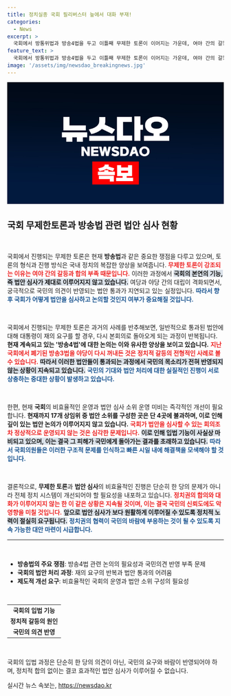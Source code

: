 ```yaml
---
title: 정치실종 국회 필리버스터 늪에서 대화 부재!
categories:
  - News
excerpt: >
  국회에서 방통위법과 방송4법을 두고 이틀째 무제한 토론이 이어지는 가운데, 여야 간의 갈등이 심화되고 있습니다. 대통령의 재의요구로 입법 논의가 멈춘 상황에서 국회의 기능은 위축되고 있습니다. 이 긴박한 상황의 이면을 파헤쳐보세요!
feature_text: >
  국회에서 방통위법과 방송4법을 두고 이틀째 무제한 토론이 이어지는 가운데, 여야 간의 갈등이 심화되고 있습니다. 대통령의 재의요구로 입법 논의가 멈춘 상황에서 국회의 기능은 위축되고 있습니다. 이 긴박한 상황의 이면을 파헤쳐보세요!
image: '/assets/img/newsdao_breakingnews.jpg'
---
```


<p><img src="/assets/img/newsdao_breakingnews.jpg" alt="pcversion 속보" /></p>

<h2 data-ke-size="size26">국회 무제한토론과 방송법 관련 법안 심사 현황</h2>

<p data-ke-size="size16">&nbsp;</p>

<p>국회에서 진행되는 무제한 토론은 현재 <b>방송법</b>과 같은 중요한 쟁점을 다루고 있으며, 토론의 형식과 진행 방식은 국내 정치의 복잡한 양상을 보여줍니다. <b><span style="color: #ee2323;">무제한 토론이 강조되는 이유는 여야 간의 갈등과 합의 부족 때문입니다.</span></b> 이러한 과정에서 <b><span style="background-color: #21538527;">국회의 본연의 기능, 즉 법안 심사가 제대로 이루어지지 않고 있습니다.</span></b> 여당과 야당 간의 대립이 격화되면서, 궁극적으로 국민의 의견이 반영되는 법안 통과가 지연되고 있는 실정입니다. <b><span style="color: #1a5490;">따라서 향후 국회가 어떻게 법안을 심사하고 논의할 것인지 여부가 중요해질 것입니다.</span></b></p>

<p data-ke-size="size16">&nbsp;</p>

<p>국회에서 진행되는 무제한 토론은 과거의 사례를 반추해보면, 일반적으로 통과된 법안에 대해 대통령이 재의 요구를 할 경우, 다시 본회의로 돌아오게 되는 과정이 반복됩니다. <b>현재 계속되고 있는 '방송4법'에 대한 논의는 이와 유사한 양상을 보이고 있습니다.</b> <b><span style="color: #ee2323;">지난 국회에서 폐기된 방송3법을 야당이 다시 꺼내든 것은 정치적 갈등의 전형적인 사례로 볼 수 있습니다.</span></b> <b><span style="background-color: #21538527;">따라서 이러한 법안들이 통과되는 과정에서 국민의 목소리가 전혀 반영되지 않는 상황이 지속되고 있습니다.</span></b> <b><span style="color: #1a5490;">국민의 기대와 법안 처리에 대한 실질적인 진행이 서로 상충하는 중대한 상황이 발생하고 있습니다.</span></b></p>

<p data-ke-size="size16">&nbsp;</p>

<p>한편, 현재 <b>국회</b>의 비효율적인 운영과 법안 심사 소위 운영 미비는 즉각적인 개선이 필요합니다. <b>현재까지 17개 상임위 중 법안 소위를 구성한 곳은 단 4곳에 불과하며, 이로 인해 깊이 있는 법안 논의가 이루어지지 않고 있습니다.</b> <b><span style="color: #ee2323;">국회가 법안을 심사할 수 있는 회의조차 정상적으로 운영되지 않는 것은 심각한 문제입니다.</span></b> <b><span style="background-color: #21538527;">이로 인해 입법 기능이 사실상 마비되고 있으며, 이는 결국 그 피해가 국민에게 돌아가는 결과를 초래하고 있습니다.</span></b> <b><span style="color: #1a5490;">따라서 국회의원들은 이러한 구조적 문제를 인식하고 빠른 시일 내에 해결책을 모색해야 할 것입니다.</span></b></p>

<p data-ke-size="size16">&nbsp;</p>

<p>결론적으로, <b>무제한 토론</b>과 <b>법안 심사</b>의 비효율적인 진행은 단순히 한 당의 문제가 아니라 전체 정치 시스템이 개선되어야 할 필요성을 내포하고 있습니다. <b><span style="color: #ee2323;">정치권의 합의와 대화가 이루어지지 않는 한 이 같은 상황은 지속될 것이며, 이는 결국 국민의 신뢰도에도 악영향을 미칠 것입니다.</span></b> <b><span style="background-color: #21538527;">앞으로 법안 심사가 보다 원활하게 이루어질 수 있도록 정치적 노력이 절실히 요구됩니다.</span></b> <b><span style="color: #1a5490;">정치권의 협력이 국민의 바람에 부응하는 것이 될 수 있도록 지속 가능한 대안 마련이 시급합니다.</span></b></p>

<hr>

<p data-ke-size="size16">&nbsp;</p>

<ul>
    <li><b>방송법의 주요 쟁점</b>: 방송4법 관련 논의의 필요성과 국민의견 반영 부족 문제</li>
    <li><b>국회의 법안 처리 과정</b>: 재의 요구의 반복과 법안 통과의 어려움</li>
    <li><b>제도적 개선 요구</b>: 비효율적인 국회의 운영과 법안 소위 구성의 필요성</li>
</ul>

<p data-ke-size="size16">&nbsp;</p>

<table>
    <tr>
        <td style="text-align: center; height: 17px;"><b>국회의 입법 기능</b></td>
    </tr>
    <tr>
        <td style="text-align: center; height: 17px;"><b>정치적 갈등의 원인</b></td>
    </tr>
    <tr>
        <td style="text-align: center; height: 17px;"><b>국민의 의견 반영</b></td>
    </tr>
</table>

<p data-ke-size="size16">&nbsp;</p>

<p>국회의 입법 과정은 단순히 한 당의 의견이 아닌, 국민의 요구와 바람이 반영되어야 하며, 정치적 합의 없이는 결코 효과적인 법안 심사가 이루어질 수 없습니다. </p>
실시간 뉴스 속보는, <a href="https://newsdao.kr" rel="dofollow">https://newsdao.kr</a>


